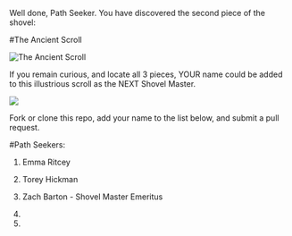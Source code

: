 Well done, Path Seeker. You have discovered the second piece of the shovel:

#The Ancient Scroll

![](http://i1098.photobucket.com/albums/g380/shovelmaster1/scroll_zps5urprbos.jpg "The Ancient Scroll")

If you remain curious, and locate all 3 pieces, YOUR name could be added to this illustrious scroll as the NEXT Shovel Master.

![](http://i1098.photobucket.com/albums/g380/shovelmaster1/sponge_zpspjgjfc8u.gif "")

Fork or clone this repo, add your name to the list below, and submit a pull request.

#Path Seekers:

1. Emma Ritcey

2. Torey Hickman

3. Zach Barton - Shovel Master Emeritus

4.

5.

